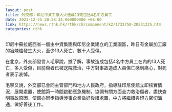 ```yaml
---
layout: post
title: 外交部：印尼中資工廠大火造成13死包括4名中方員工
date: 2023-12-25 20:28:34.000000000 +08:00
link: https://news.rthk.hk/rthk/ch/component/k2/1733750-20231225.htm
categories: rthk
---
```


印尼中蘇拉威西省一個由中資集團與印尼企業建立的工業園區，昨日有金屬加工廠的冶煉爐發生大火，至少13人死亡，數十人受傷。

在北京，外交部發言人毛寧說，據了解，事故造成包括4名中方員工在內的13人死亡，多人受傷，目前傷者已被送院救治，中方對事故造成人員傷亡感到痛心，對死者表示哀悼。

毛寧又說，外交部已會同主管部門和地方人民政府，指導駐印尼使館立即核實情況，展開處置，使館第一時間啟動應急機制，協調有關方面全力救治傷者，盡快查明事故原因，使館亦同步指導涉事企業做好後續處置，中方將繼續與印方密切溝通，做好善後工作。
